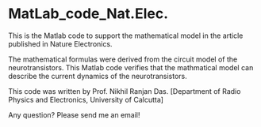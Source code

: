 # MatLab_code_Nat.Elec.
This is the Matlab code to support the mathematical model in the article published in Nature Electronics. 

The mathematical formulas were derived from the circuit model of the neurotransistors.
This Matlab code verifies that the mathmatical model can describe the current dynamics of the neurotransistors.  

This code was written by Prof. Nikhil Ranjan Das. [Department of Radio Physics and Electronics, University of Calcutta]

Any question? Please send me an email!
